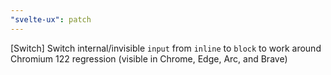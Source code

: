 ```yaml
---
"svelte-ux": patch
---
```


[Switch] Switch internal/invisible `input` from `inline` to `block` to work around Chromium 122 regression (visible in Chrome, Edge, Arc, and Brave)
